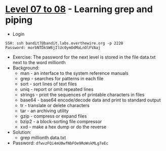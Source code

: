 # [Level 07 to 08](https://overthewire.org/wargames/bandit/bandit8.html) - Learning grep and piping

- Login
```
SSH: ssh bandit7@bandit.labs.overthewire.org -p 2220
Password: morbNTDkSW6jIlUc0ymOdMaLnOlFVAaj
```
- Exercise: The password for the next level is stored in the file data.txt next to the word millionth
- Background:
  - man - an interface to the system reference manuals
  - grep - searches for patterns in each file
  - sort - sort lines of text files
  - uniq - report or omit repeated lines
  - strings - print the sequences of printable characters in files
  - base64 - base64 encode/decode data and print to standard output
  - tr - translate or delete characters
  - tar - an archiving utility
  - gzip - compress or expand files
  - bzip2 - a block-sorting file compressor
  - xxd - make a hex dump or do the reverse
- Solution:
  - grep millionth data.txt
- Password: `dfwvzFQi4mU0wfNbFOe9RoWskMLg7eEc`
